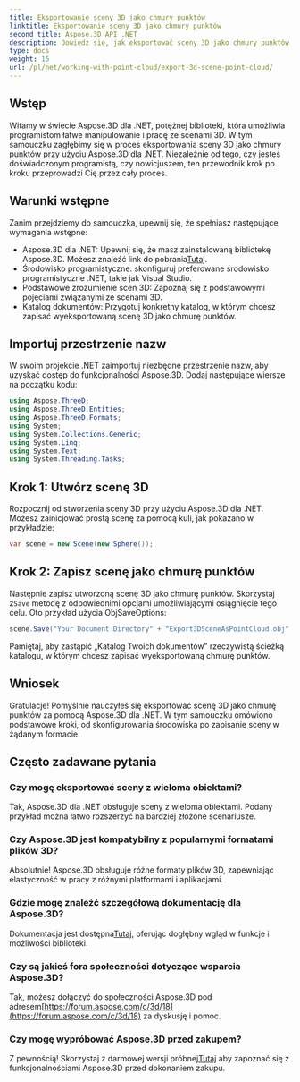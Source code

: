 ```yaml
---
title: Eksportowanie sceny 3D jako chmury punktów
linktitle: Eksportowanie sceny 3D jako chmury punktów
second_title: Aspose.3D API .NET
description: Dowiedz się, jak eksportować sceny 3D jako chmury punktów za pomocą Aspose.3D dla .NET. Kompleksowy poradnik dla programistów. Wypróbuj bezpłatną wersję próbną już teraz!
type: docs
weight: 15
url: /pl/net/working-with-point-cloud/export-3d-scene-point-cloud/
---
```

## Wstęp
Witamy w świecie Aspose.3D dla .NET, potężnej biblioteki, która umożliwia programistom łatwe manipulowanie i pracę ze scenami 3D. W tym samouczku zagłębimy się w proces eksportowania sceny 3D jako chmury punktów przy użyciu Aspose.3D dla .NET. Niezależnie od tego, czy jesteś doświadczonym programistą, czy nowicjuszem, ten przewodnik krok po kroku przeprowadzi Cię przez cały proces.
## Warunki wstępne
Zanim przejdziemy do samouczka, upewnij się, że spełniasz następujące wymagania wstępne:
-  Aspose.3D dla .NET: Upewnij się, że masz zainstalowaną bibliotekę Aspose.3D. Możesz znaleźć link do pobrania[Tutaj](https://releases.aspose.com/3d/net/).
- Środowisko programistyczne: skonfiguruj preferowane środowisko programistyczne .NET, takie jak Visual Studio.
- Podstawowe zrozumienie scen 3D: Zapoznaj się z podstawowymi pojęciami związanymi ze scenami 3D.
- Katalog dokumentów: Przygotuj konkretny katalog, w którym chcesz zapisać wyeksportowaną scenę 3D jako chmurę punktów.
## Importuj przestrzenie nazw
W swoim projekcie .NET zaimportuj niezbędne przestrzenie nazw, aby uzyskać dostęp do funkcjonalności Aspose.3D. Dodaj następujące wiersze na początku kodu:
```csharp
using Aspose.ThreeD;
using Aspose.ThreeD.Entities;
using Aspose.ThreeD.Formats;
using System;
using System.Collections.Generic;
using System.Linq;
using System.Text;
using System.Threading.Tasks;
```
## Krok 1: Utwórz scenę 3D
Rozpocznij od stworzenia sceny 3D przy użyciu Aspose.3D dla .NET. Możesz zainicjować prostą scenę za pomocą kuli, jak pokazano w przykładzie:
```csharp
var scene = new Scene(new Sphere());
```
## Krok 2: Zapisz scenę jako chmurę punktów
 Następnie zapisz utworzoną scenę 3D jako chmurę punktów. Skorzystaj z`Save` metodę z odpowiednimi opcjami umożliwiającymi osiągnięcie tego celu. Oto przykład użycia ObjSaveOptions:
```csharp
scene.Save("Your Document Directory" + "Export3DSceneAsPointCloud.obj", new ObjSaveOptions() { PointCloud = true });
```
Pamiętaj, aby zastąpić „Katalog Twoich dokumentów” rzeczywistą ścieżką katalogu, w którym chcesz zapisać wyeksportowaną chmurę punktów.
## Wniosek
Gratulacje! Pomyślnie nauczyłeś się eksportować scenę 3D jako chmurę punktów za pomocą Aspose.3D dla .NET. W tym samouczku omówiono podstawowe kroki, od skonfigurowania środowiska po zapisanie sceny w żądanym formacie.
## Często zadawane pytania
### Czy mogę eksportować sceny z wieloma obiektami?
Tak, Aspose.3D dla .NET obsługuje sceny z wieloma obiektami. Podany przykład można łatwo rozszerzyć na bardziej złożone scenariusze.
### Czy Aspose.3D jest kompatybilny z popularnymi formatami plików 3D?
Absolutnie! Aspose.3D obsługuje różne formaty plików 3D, zapewniając elastyczność w pracy z różnymi platformami i aplikacjami.
### Gdzie mogę znaleźć szczegółową dokumentację dla Aspose.3D?
 Dokumentacja jest dostępna[Tutaj](https://reference.aspose.com/3d/net/), oferując dogłębny wgląd w funkcje i możliwości biblioteki.
### Czy są jakieś fora społeczności dotyczące wsparcia Aspose.3D?
 Tak, możesz dołączyć do społeczności Aspose.3D pod adresem[https://forum.aspose.com/c/3d/18](https://forum.aspose.com/c/3d/18) za dyskusję i pomoc.
### Czy mogę wypróbować Aspose.3D przed zakupem?
 Z pewnością! Skorzystaj z darmowej wersji próbnej[Tutaj](https://releases.aspose.com/) aby zapoznać się z funkcjonalnościami Aspose.3D przed dokonaniem zakupu.